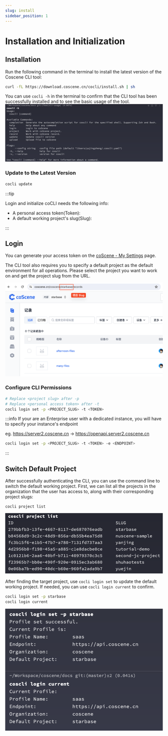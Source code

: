 ```yaml
---
slug: install
sidebar_position: 1
---
```


# Installation and Initialization

## Installation

Run the following command in the terminal to install the latest version of the Coscene CLI tool:

```Bash
curl -fL https://download.coscene.cn/cocli/install.sh | sh
```

You can use `cocli -h` in the terminal to confirm that the CLI tool has been successfully installed and to see the basic usage of the tool.
![cocli-help](./img/cocli-help.png)

### Update to the Latest Version

```Bash
cocli update
```

:::tip

Login and initialize coCLI needs the following info:

- A personal access token(Token):
- A default working project's slug(Slug):

:::

## Login

You can generate your access token on the [coScene - My Settings](https://coscene.cn/profile?section=security) page.

The CLI tool also requires you to specify a default project as the default environment for all operations. Please select the project you want to work on and get the project slug from the URL.

![project-slug-url](./img/project-slug-url.png)

### Configure CLI Permissions

```Bash
# Replace <project slug> after -p
# Replace <personal access token> after -t
cocli login set -p <PROJECT_SLUG> -t <TOKEN>
```

:::info
If your are an Enterprise user with a dedicated instance, you will have to
specify your instance's endpoint

eg. https://server2.coscene.cn -> https://openapi.server2.coscene.cn

```bash
cocli login set -p <PROJECT_SLUG> -t <TOKEN> -e <ENDPOINT>
```

:::

## Switch Default Project

After successfully authenticating the CLI, you can use the command line to switch the default working project. First, we can list all the projects in the organization that the user has access to, along with their corresponding project slugs:

```
cocli project list
```

![cocli-list-user-projects](./img/cocli-list-user-projects.png)

After finding the target project, use `cocli login set` to update the default working project. If needed, you can use `cocli login current` to confirm.

```bash
cocli login set -p starbase
cocli login current
```

![cocli-update-default-project-slug](./img/cocli-update-default-project-slug.png)
